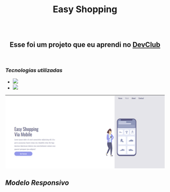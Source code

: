 <h1 align="center">Easy Shopping</h1>
<br>
<br>
<h2 align="center">Esse foi um projeto que eu aprendi no <a href="https://rodolfomori.com.br/devclub" target=_blank>DevClub</a></h2>
<br>
<h3><em>Tecnologias utilizadas</em></h3>
  <ul>
    <li><img src="https://img.shields.io/badge/html5-%23E34F26.svg?style=for-the-badge&logo=html5&logoColor=white" /></li>
    <li><img src="https://img.shields.io/badge/css3-%231572B6.svg?style=for-the-badge&logo=css3&logoColor=white" /></li>
  </ul>  
<img src="https://github.com/ThAlvesSilva/Easy-Shopping/blob/main/assets/desktop.png?raw=true" width="800" height="auto" />

<h2><em>Modelo Responsivo</em></h2>
<br> 
<img src="" />

